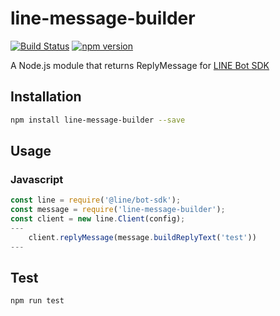# line-message-builder

[![Build Status](https://travis-ci.org/ufoo68/line-message-builder.svg?branch=master)](https://travis-ci.org/ufoo68/line-message-builder)
[![npm version](https://badge.fury.io/js/line-message-builder.svg)](https://badge.fury.io/js/line-message-builder)

A Node.js module that returns ReplyMessage for [LINE Bot SDK](https://github.com/line/line-bot-sdk-nodejs)

## Installation 

```sh
npm install line-message-builder --save
```

## Usage

### Javascript

```javascript
const line = require('@line/bot-sdk');
const message = require('line-message-builder');
const client = new line.Client(config);
---
    client.replyMessage(message.buildReplyText('test'))
---
```

## Test

```sh
npm run test
```
